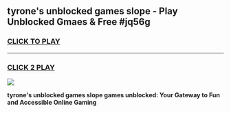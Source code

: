 
## tyrone's unblocked games slope - Play Unblocked Gmaes & Free #jq56g
<h3>
<a href="https://news.freeplayer.one?title=tyrone's_unblocked_games_slope&ref=03M">CLICK TO PLAY</a></h3>
<hr>

<h3>
<a href="https://news.freeplayer.one?title=tyrone's_unblocked_games_slope&ref=03M">CLICK 2 PLAY</a>
  
</h3>

<a href="https://news.freeplayer.one?title=tyrone's_unblocked_games_slope&ref=03M"><img src="https://clearcache.store/games.png"></a>


**tyrone's unblocked games slope games unblocked: Your Gateway to Fun and Accessible Online Gaming**
